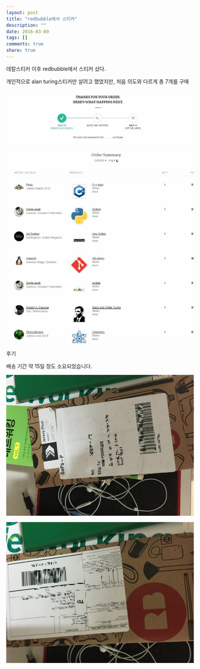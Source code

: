 ```yaml
---
layout: post
title: "redbubble에서 스티커"
description: ""
date: 2016-03-09
tags: []
comments: true
share: true
---
```


데칼스티커 이후 redbubble에서 스티커 샀다.

개인적으로 alan turing스티커만 살려고 했었지만, 처음 의도와 다르게 총 7개를 구매

  

  

  

![](/assets/images/posts/516/22657C4856DFC8952C35CD.JPEG)

![](/assets/images/posts/516/26263B4D56DFC8A738E80B.JPEG)

  

  

  

  

후기

배송 기간 약 15일 정도 소요되었습니다.

  

![](/assets/images/posts/516/2747F93A56FFB74A15AA49.JPEG)

  

![](/assets/images/posts/516/235A713A56FFB74B0DBEB7.JPEG)

  

